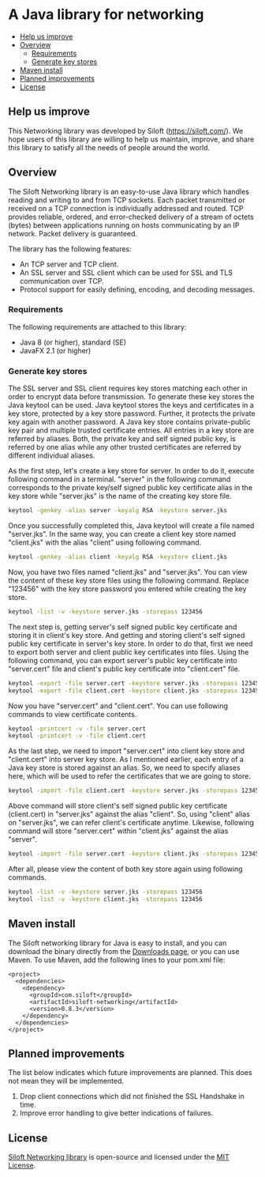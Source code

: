 # A Java library for networking

- [Help us improve](#help_us_improve)
- [Overview](#overview)
  - [Requirements](#requirements)
  - [Generate key stores](#generate_key_stores)
- [Maven install](#maven_install)
- [Planned improvements](#planned_improvements)
- [License](#license)

## <a name='help_us_improve'>Help us improve</a>

This Networking library was developed by Siloft (https://siloft.com/). We hope users of this library are willing to help us maintain, improve, and share this library to satisfy all the needs of people around the world.

## <a name='overview'>Overview</a>

The Siloft Networking library is an easy-to-use Java library which handles reading and writing to and from TCP sockets. Each packet transmitted or received on a TCP connection is individually addressed and routed. TCP provides reliable, ordered, and error-checked delivery of a stream of octets (bytes) between applications running on hosts communicating by an IP network. Packet delivery is guaranteed.

The library has the following features:
  - An TCP server and TCP client.
  - An SSL server and SSL client which can be used for SSL and TLS communication over TCP.
  - Protocol support for easily defining, encoding, and decoding messages.

### <a name='requirements'>Requirements</a>

The following requirements are attached to this library:
  - Java 8 (or higher), standard (SE)
  - JavaFX 2.1 (or higher)

### <a name='generate_key_stores'>Generate key stores</a>

The SSL server and SSL client requires key stores matching each other in order to encrypt data before transmission. To generate these key stores the Java keytool can be used. Java keytool stores the keys and certificates in a key store, protected by a key store password. Further, it protects the private key again with another password. A Java key store contains private-public key pair and multiple trusted certificate entries. All entries in a key store are referred by aliases. Both, the private key and self signed public key, is referred by one alias while any other trusted certificates are referred by different individual aliases.

As the first step, let's create a key store for server. In order to do it, execute following command in a terminal. "server" in the following command corresponds to the private key/self signed public key certificate alias in the key store while "server.jks" is the name of the creating key store file.

```bash
keytool -genkey -alias server -keyalg RSA -keystore server.jks
```

Once you successfully completed this, Java keytool will create a file named "server.jks". In the same way, you can create a client key store named "client.jks" with the alias "client" using following command.

```bash
keytool -genkey -alias client -keyalg RSA -keystore client.jks
```

Now, you have two files named "client.jks" and "server.jks". You can view the content of these key store files using the following command. Replace "123456" with the key store password you entered while creating the key store.

```bash
keytool -list -v -keystore server.jks -storepass 123456
```

The next step is, getting server's self signed public key certificate and storing it in client's key store. And getting and storing client's self signed public key certificate in server's key store. In order to do that, first we need to export both server and client public key certificates into files. Using the following command, you can export server's public key certificate into "server.cert" file and client's public key certificate into "client.cert" file.

```bash
keytool -export -file server.cert -keystore server.jks -storepass 123456 -alias server
keytool -export -file client.cert -keystore client.jks -storepass 123456 -alias client
```

Now you have "server.cert" and "client.cert". You can use following commands to view certificate contents.

```bash
keytool -printcert -v -file server.cert
keytool -printcert -v -file client.cert
```

As the last step, we need to import "server.cert" into client key store and "client.cert" into server key store. As I mentioned earlier, each entry of a Java key store is stored against an alias. So, we need to specify aliases here, which will be used to refer the certificates that we are going to store.

```bash
keytool -import -file client.cert -keystore server.jks -storepass 123456 -alias client
```

Above command will store client's self signed public key certificate (client.cert) in "server.jks" against the alias "client". So, using "client" alias on "server.jks", we can refer client's certificate anytime. Likewise, following command will store "server.cert" within "client.jks" against the alias "server".

```bash
keytool -import -file server.cert -keystore client.jks -storepass 123456 -alias server
```

After all, please view the content of both key store again using following commands.

```bash
keytool -list -v -keystore server.jks -storepass 123456
keytool -list -v -keystore client.jks -storepass 123456
```

## <a name='maven_install'>Maven install</a>

The Siloft networking library for Java is easy to install, and you can download the binary directly from the [Downloads page](https://siloft.com/), or you can use Maven.
To use Maven, add the following lines to your pom.xml file:

```maven
<project>
  <dependencies>
    <dependency>
      <groupId>com.siloft</groupId>
      <artifactId>siloft-networking</artifactId>
      <version>0.8.3</version>
    </dependency>
  </dependencies>
</project> 
``` 

## <a name='planned_improvements'>Planned improvements</a>

The list below indicates which future improvements are planned. This does not mean they will be implemented.

1. Drop client connections which did not finished the SSL Handshake in time.
2. Improve error handling to give better indications of failures.

## <a name='license'>License</a>

[Siloft Networking library](https://siloft.com/) is open-source and licensed under the [MIT License](./LICENSE.md).

